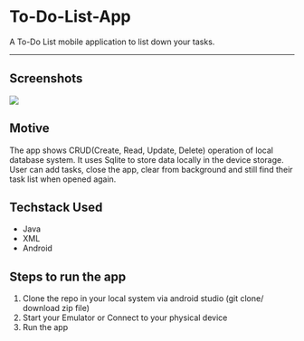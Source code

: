 # To-Do-List-App
A To-Do List mobile application to list down your tasks.

---

## Screenshots
<img src="https://user-images.githubusercontent.com/53803245/156873788-c5528665-d4de-4415-b333-ae9aad72e03b.png"/>

## Motive
The app shows CRUD(Create, Read, Update, Delete) operation of local database system. It uses Sqlite to store data locally in the device storage. User can add tasks, close the app, clear from background and still find their task list when opened again.

## Techstack Used
- Java
- XML
- Android

## Steps to run the app
1. Clone the repo in your local system via android studio (git clone/ download zip file)
2. Start your Emulator or Connect to your physical device
3. Run the app
